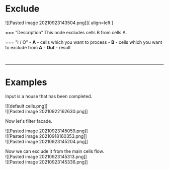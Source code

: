# **Exclude** 

![[Pasted image 20210923143504.png]]{ align=left } 

=== "Description"
	This node excludes cells B from cells A.   
	
=== "I / O"
	- **A** - cells which you want to process
	- **B** - cells which you want to exclude from **A**
	- **Out** - result

<br />

--------

# Examples
Input is a house that has been completed.  

![[default cells.png]]  
![[Pasted image 20210922162630.png]]  

Now let's filter facade.  

![[Pasted image 20210923145059.png]]  
![[Pasted image 20210918160353.png]]  
![[Pasted image 20210923145204.png]]  

Now we can exclude it from the main cells flow.  
![[Pasted image 20210923145313.png]]  
![[Pasted image 20210923145336.png]]

